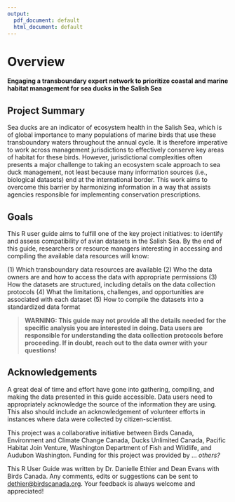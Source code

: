 ```yaml
---
output:
  pdf_document: default
  html_document: default
---
```


# Overview

**Engaging a transboundary expert network to prioritize coastal and marine habitat management for sea ducks in the Salish Sea**

## Project Summary <a href="#intro1.1" id="intro1.1"></a>

Sea ducks are an indicator of ecosystem health in the Salish Sea, which is of global importance to many populations of marine birds that use these transboundary waters throughout the annual cycle. It is therefore imperative to work across management jurisdictions to effectively conserve key areas of habitat for these birds. However, jurisdictional complexities often presents a major challenge to taking an ecosystem scale approach to sea duck management, not least because many information sources (i.e., biological datasets) end at the international border. This work aims to overcome this barrier by harmonizing information in a way that assists agencies responsible for implementing conservation prescriptions.

## Goals <a href="#intro1.2" id="intro1.2"></a>

This R user guide aims to fulfill one of the key project initiatives: to identify and assess compatibility of avian datasets in the Salish Sea. By the end of this guide, researchers or resource managers interesting in accessing and compiling the available data resources will know:

(1) Which transboundary data resources are available (2) Who the data owners are and how to access the data with appropriate permissions (3) How the datasets are structured, including details on the data collection protocols (4) What the limitations, challenges, and opportunities are associated with each dataset (5) How to compile the datasets into a standardized data format

> **WARNING: This guide may not provide all the details needed for the specific analysis you are interested in doing. Data users are responsible for understanding the data collection protocols before proceeding. If in doubt, reach out to the data owner with your questions!**

## Acknowledgements <a href="#intro1.5" id="intro1.5"></a>

A great deal of time and effort have gone into gathering, compiling, and making the data presented in this guide accessible. Data users need to appropriately acknowledge the source of the information they are using. This also should include an acknowledgement of volunteer efforts in instances where data were collected by citizen-scientist.

This project was a collaborative initiative between Birds Canada, Environment and Climate Change Canada, Ducks Unlimited Canada, Pacific Habitat Join Venture, Washington Department of Fish and Wildlife, and Audubon Washington. Funding for this project was provided by ... _others?_

This R User Guide was written by Dr. Danielle Ethier and Dean Evans with Birds Canada. Any comments, edits or suggestions can be sent to [dethier@birdscanada.org](mailto:dethier@birdscanada.org). Your feedback is always welcome and appreciated!

